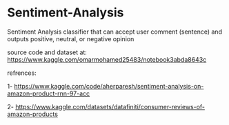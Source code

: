 # Sentiment-Analysis
Sentiment Analysis classifier that can accept user comment (sentence) and outputs positive, neutral, or negative opinion


source code and dataset at: https://www.kaggle.com/omarmohamed25483/notebook3abda8643c

refrences:


1- https://www.kaggle.com/code/aherparesh/sentiment-analysis-on-amazon-product-rnn-97-acc


2- https://www.kaggle.com/datasets/datafiniti/consumer-reviews-of-amazon-products
